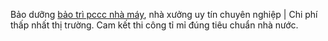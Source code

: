 Bảo dưỡng <a href="https://ngaydem.vn/giai-phap/bao-tri-pccc-nha-may-nha-xuong-uy-tin-chi-phi-thap-nhat-thi-truong/">bảo trì pccc nhà máy</a>, nhà xưởng uy tín chuyên nghiệp | Chi phí thấp nhất thị trường. Cam kết thi công tỉ mỉ đúng tiêu chuẩn nhà nước.
